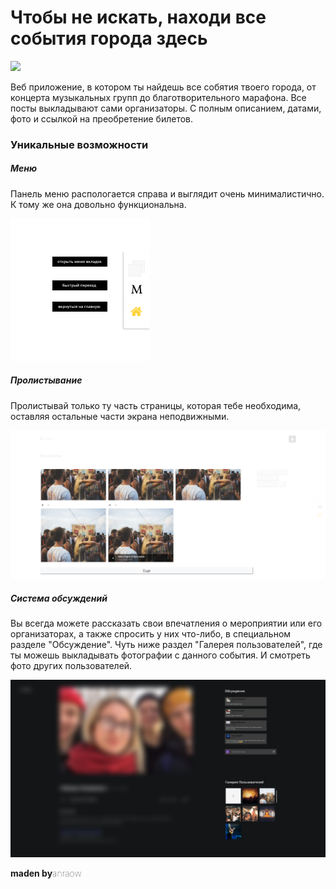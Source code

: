 <h1>Чтобы не искать, находи все события города здесь</h1>
<img src="app/img/gitpreview/preview.png">


Веб приложение, в котором ты найдешь все собятия твоего города, от концерта музыкальных групп до благотворительного марафона. 
Все посты выкладывают сами организаторы. С полным описанием, датами, фото и ссылкой на преобретение билетов.


<h3>Уникальные возможности</h3>

<h5>Меню</h5>

Панель меню распологается справа и выглядит очень минималистично. К тому же она довольно функциональна.

<img src="img/gitpreview/menu.png">


<h5>Пролистывание</h5>

Пролистывай только ту часть страницы, которая тебе необходима, оставляя остальные части экрана неподвижными.

<img src="img/gitpreview/eventspw.png">


<h5>Система обсуждений</h5>

Вы всегда можете рассказать свои впечатления о мероприятии или его организаторах, а также спросить у них что-либо, в специальном разделе "Обсуждение". Чуть ниже раздел "Галерея пользователей", где ты можешь выкладывать фотографии с данного события. И смотреть фото других пользователей.

<img src="img/gitpreview/comments.png">




<span style="font-weight: bolder;">maden by</span><span style="font-weight: lighter;">anraow</span>
